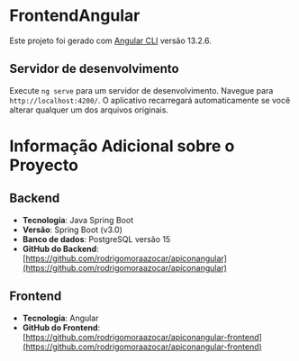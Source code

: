 # FrontendAngular

Este projeto foi gerado com [Angular CLI](https://github.com/angular/angular-cli) versão 13.2.6.

## Servidor de desenvolvimento

Execute `ng serve` para um servidor de desenvolvimento. Navegue para `http://localhost:4200/`. O aplicativo recarregará automaticamente se você alterar qualquer um dos arquivos originais.


# Informação Adicional sobre o Proyecto

## Backend

- **Tecnología**: Java Spring Boot
- **Versão**: Spring Boot (v3.0)
- **Banco de dados**: PostgreSQL versão 15
- **GitHub do Backend**: [https://github.com/rodrigomoraazocar/apiconangular](https://github.com/rodrigomoraazocar/apiconangular)

## Frontend

- **Tecnología**: Angular
- **GitHub do Frontend**: [https://github.com/rodrigomoraazocar/apiconangular-frontend](https://github.com/rodrigomoraazocar/apiconangular-frontend)

